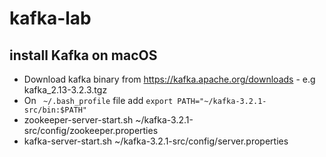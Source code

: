 # kafka-lab

## install Kafka on macOS
- Download kafka binary from https://kafka.apache.org/downloads - e.g kafka_2.13-3.2.3.tgz
- On ``` ~/.bash_profile``` file add ```export PATH="~/kafka-3.2.1-src/bin:$PATH"```
- zookeeper-server-start.sh ~/kafka-3.2.1-src/config/zookeeper.properties
- kafka-server-start.sh ~/kafka-3.2.1-src/config/server.properties
